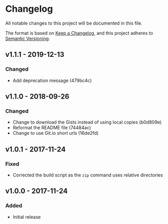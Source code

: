 # Changelog

All notable changes to this project will be documented in this file.

The format is based on [Keep a Changelog](https://keepachangelog.com), and this project adheres to [Semantic Versioning](https://semver.org).

## v1.1.1 - 2019-12-13

### Changed
- Add deprecation message (479bc4c)

## v1.1.0 - 2018-09-26

### Changed
- Change to download the Gists instead of using local copies (b0d809e)
- Reformat the README file (74484ac)
- Change to use Git.io short urls (16de2fd)

## v1.0.1 - 2017-11-24

### Fixed
- Corrected the build script as the `zip` command uses relative directories

## v1.0.0 - 2017-11-24

### Added
- Initial release
